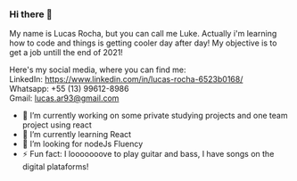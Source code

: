 ### Hi there 👋

<!--
**LukeZombie/LukeZombie** is a ✨ _special_ ✨ repository because its `README.md` (this file) appears on your GitHub profile.
-->
My name is Lucas Rocha, but you can call me Luke.
Actually i'm learning how to code and things is getting cooler day after day!
My objective is to get a job untill the end of 2021!<br/>

Here's my social media, where you can find me:<br/>
LinkedIn: https://www.linkedin.com/in/lucas-rocha-6523b0168/<br/>
Whatsapp: +55 (13) 99612-8986<br/>
Gmail: lucas.ar93@gmail.com<br/>

- 🔭 I’m currently working on some private studying projects and one team project using react<br/>
- 🌱 I’m currently learning React<br/>
- 🤔 I’m looking for nodeJs Fluency<br/>
- ⚡ Fun fact: I looooooove to play guitar and bass, I have songs on the digital plataforms!

